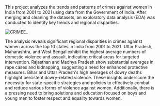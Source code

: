 This project analyzes the trends and patterns of crimes against women in India from 2001 to 2021 using data from the Government of India. After merging and cleaning the datasets, an exploratory data analysis (EDA) was conducted to identify key trends and regional disparities.




![CRIMEE_](https://github.com/user-attachments/assets/4b444585-fefd-470a-903c-f2aae079ffdb)


The analysis reveals significant regional disparities in crimes against women across the top 10 states in India from 2001 to 2021. Uttar Pradesh, Maharashtra, and West Bengal exhibit the highest average numbers of domestic violence and assault, indicating critical areas for targeted intervention. Rajasthan and Madhya Pradesh show substantial averages in rape cases and kidnapping, suggesting a need for enhanced protective measures. Bihar and Uttar Pradesh's high averages of dowry deaths highlight persistent dowry-related violence. These insights underscore the necessity for state-specific strategies and policies to effectively combat and reduce various forms of violence against women. Additionally, there is a pressing need to bring solutions and education focused on boys and young men to foster respect and equality towards women.
